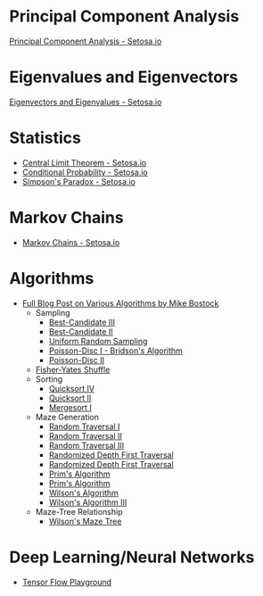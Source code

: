 
# Principal Component Analysis
[Principal Component Analysis - Setosa.io](http://setosa.io/ev/principal-component-analysis/)

# Eigenvalues and Eigenvectors
[Eigenvectors and Eigenvalues - Setosa.io](http://setosa.io/ev/eigenvectors-and-eigenvalues/)

# Statistics
* [Central Limit Theorem - Setosa.io](http://blog.vctr.me/posts/central-limit-theorem.html)
* [Conditional Probability - Setosa.io](http://setosa.io/conditional/)
* [Simpson's Paradox - Setosa.io](http://vudlab.com/simpsons/)

# Markov Chains
* [Markov Chains - Setosa.io](http://setosa.io/blog/2014/07/26/markov-chains/index.html)

#  Algorithms
* [Full Blog Post on Various Algorithms by Mike Bostock](https://bost.ocks.org/mike/algorithms/)
  * Sampling
    * [Best-Candidate III](https://bl.ocks.org/mbostock/981b42034400e48ac637)
    * [Best-Candidate II](https://bl.ocks.org/mbostock/d7bf3bd67d00ed79695b)
    * [Uniform Random Sampling](https://bl.ocks.org/mbostock/fe3f75700e70416e37cd)
    * [Poisson-Disc I - Bridson's Algorithm](https://bl.ocks.org/mbostock/19168c663618b7f07158)
    * [Poisson-Disc II](https://bl.ocks.org/mbostock/dbb02448b0f93e4c82c3)
  * [Fisher-Yates Shuffle](https://bost.ocks.org/mike/shuffle/)
  * Sorting
    * [Quicksort IV](https://bl.ocks.org/mbostock/e1e1e7e2c360bec054ba)
    * [Quicksort II](https://bl.ocks.org/mbostock/eb3bf12a9d02d78480c2)
    * [Mergesort I](https://bl.ocks.org/mbostock/39566aca95eb03ddd526)
  * Maze Generation
    * [Random Traversal I](https://bl.ocks.org/mbostock/70a28267db0354261476)
    * [Random Traversal II](https://bl.ocks.org/mbostock/11167589)
    * [Random Traversal III](https://bl.ocks.org/mbostock/11337835)
    * [Randomized Depth First Traversal](https://bl.ocks.org/mbostock/1ef3b1fb9eb35ca8ffff)
    * [Randomized Depth First Traversal](https://bl.ocks.org/mbostock/949c772b81296f8e4188)
    * [Prim's Algorithm](https://bl.ocks.org/mbostock/11159599)
    * [Prim's Algorithm](https://bl.ocks.org/mbostock/11377353)
    * [Wilson's Algorithm](https://bl.ocks.org/mbostock/11357811)
    * [Wilson's Algorithm III](https://bl.ocks.org/mbostock/11363008)
  * Maze-Tree Relationship
    * [Wilson's Maze Tree](https://bl.ocks.org/mbostock/061b3929ba0f3964d335) 

# Deep Learning/Neural Networks
* [Tensor Flow Playground](http://playground.tensorflow.org/)
